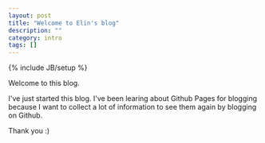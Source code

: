 ```yaml
---
layout: post
title: "Welcome to Elin's blog"
description: ""
category: intro
tags: []
---
```

{% include JB/setup %}

Welcome to this blog.

I've just started this blog. 
I've been learing about Github Pages for blogging because I want to collect a lot of information to see them again by blogging on Github.

Thank you :)